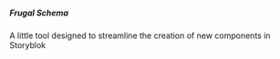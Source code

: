##### Frugal Schema
A little tool designed to streamline the creation of new components in Storyblok